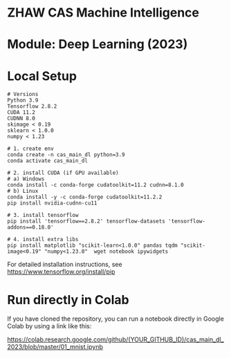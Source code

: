 # ZHAW CAS Machine Intelligence

# Module: Deep Learning (2023)

# Local Setup

    # Versions
	Python 3.9
	Tensorflow 2.8.2
	CUDA 11.2
	CUDNN 8.0
	skimage < 0.19
	sklearn < 1.0.0
	numpy < 1.23

    # 1. create env
    conda create -n cas_main_dl python=3.9
    conda activate cas_main_dl

	# 2. install CUDA (if GPU available)
	# a) Windows
	conda install -c conda-forge cudatoolkit=11.2 cudnn=8.1.0
	# b) Linux
	conda install -y -c conda-forge cudatoolkit=11.2.2 
	pip install nvidia-cudnn-cu11

    # 3. install tensorflow
    pip install 'tensorflow==2.8.2' tensorflow-datasets 'tensorflow-addons==0.18.0'

	# 4. install extra libs
	pip install matplotlib "scikit-learn<1.0.0" pandas tqdm "scikit-image<0.19" "numpy<1.23.0"  wget notebook ipywidgets
	
	
For detailed installation instructions, see https://www.tensorflow.org/install/pip


# Run directly in Colab

If you have cloned the repository, you can run a notebook directly in Google Colab by using a link like this:

https://colab.research.google.com/github/(YOUR_GITHUB_ID)/cas_main_dl_2023/blob/master/01_mnist.ipynb

